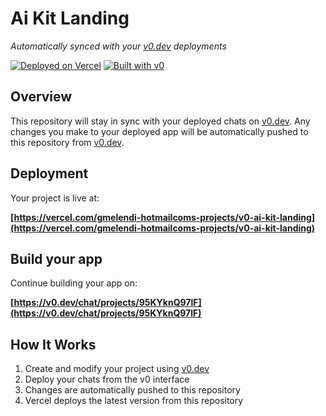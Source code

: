 # Ai Kit Landing

*Automatically synced with your [v0.dev](https://v0.dev) deployments*

[![Deployed on Vercel](https://img.shields.io/badge/Deployed%20on-Vercel-black?style=for-the-badge&logo=vercel)](https://vercel.com/gmelendi-hotmailcoms-projects/v0-ai-kit-landing)
[![Built with v0](https://img.shields.io/badge/Built%20with-v0.dev-black?style=for-the-badge)](https://v0.dev/chat/projects/95KYknQ97lF)

## Overview

This repository will stay in sync with your deployed chats on [v0.dev](https://v0.dev).
Any changes you make to your deployed app will be automatically pushed to this repository from [v0.dev](https://v0.dev).

## Deployment

Your project is live at:

**[https://vercel.com/gmelendi-hotmailcoms-projects/v0-ai-kit-landing](https://vercel.com/gmelendi-hotmailcoms-projects/v0-ai-kit-landing)**

## Build your app

Continue building your app on:

**[https://v0.dev/chat/projects/95KYknQ97lF](https://v0.dev/chat/projects/95KYknQ97lF)**

## How It Works

1. Create and modify your project using [v0.dev](https://v0.dev)
2. Deploy your chats from the v0 interface
3. Changes are automatically pushed to this repository
4. Vercel deploys the latest version from this repository